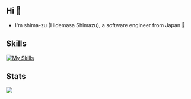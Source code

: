 ## Hi 👋

- I'm shima-zu (Hidemasa Shimazu), a software engineer from Japan :japan:

## Skills

[![My Skills](https://skillicons.dev/icons?i=ruby,rails,js,ts,go,kotlin,mysql,docker,aws)](https://skillicons.dev)

## Stats

![](https://github-profile-summary-cards.vercel.app/api/cards/profile-details?username=shima-zu&theme=tokyonight)
